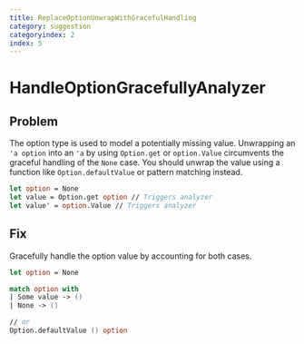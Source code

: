 ```yaml
---
title: ReplaceOptionUnwrapWithGracefulHandling
category: suggestion
categoryindex: 2
index: 5
---
```

# HandleOptionGracefullyAnalyzer

## Problem
The option type is used to model a potentially missing value. Unwrapping an `'a option` into an `'a` by using `Option.get` or `option.Value` circumvents the graceful handling of the `None` case. You should unwrap the value using a function like `Option.defaultValue` or pattern matching instead.

```fsharp
let option = None
let value = Option.get option // Triggers analyzer 
let value' = option.Value // Triggers analyzer
```

## Fix

Gracefully handle the option value by accounting for both cases.

```fsharp
let option = None

match option with
| Some value -> ()
| None -> ()

// or
Option.defaultValue () option
```
